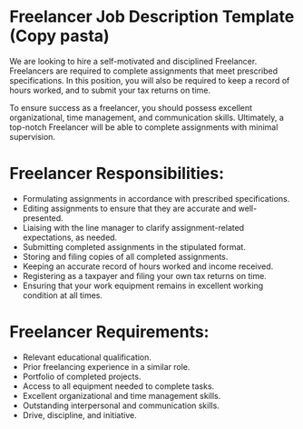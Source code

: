 # Freelancer Job Description Template (Copy pasta)

We are looking to hire a self-motivated and disciplined Freelancer. Freelancers are required to complete assignments that meet prescribed specifications. In this position, you will also be required to keep a record of hours worked, and to submit your tax returns on time.

To ensure success as a freelancer, you should possess excellent organizational, time management, and communication skills. Ultimately, a top-notch Freelancer will be able to complete assignments with minimal supervision.

# Freelancer Responsibilities:

- Formulating assignments in accordance with prescribed specifications.
- Editing assignments to ensure that they are accurate and well-presented.
- Liaising with the line manager to clarify assignment-related expectations, as needed.
- Submitting completed assignments in the stipulated format.
- Storing and filing copies of all completed assignments.
- Keeping an accurate record of hours worked and income received.
- Registering as a taxpayer and filing your own tax returns on time.
- Ensuring that your work equipment remains in excellent working condition at all times.

# Freelancer Requirements:

- Relevant educational qualification.
- Prior freelancing experience in a similar role.
- Portfolio of completed projects.
- Access to all equipment needed to complete tasks.
- Excellent organizational and time management skills.
- Outstanding interpersonal and communication skills.
- Drive, discipline, and initiative.
